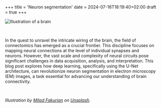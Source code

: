 +++
title = 'Neuron segmentation'
date = 2024-07-16T18:19:40+02:00
draft = true
+++

![Illustration of a brain](/milad-fakurian-58Z17lnVS4U-unsplash.jpg)

&nbsp; 

In the quest to unravel the intricate wiring of the brain, the field of connectomics has emerged as a crucial frontier. This discipline focuses on mapping neural connections at the level of individual synapses and neurons. However, the vast scale and complexity of neural circuits pose significant challenges in data acquisition, analysis, and interpretation. This blog post explores how deep learning, specifically using the U-Net architecture, can revolutionize neuron segmentation in electron microscopy (EM) images, a task essential for advancing our understanding of brain connectivity.



&nbsp; 

*Illustration by [Milad Fakurian](https://unsplash.com/@fakurian?utm_content=creditCopyText&utm_medium=referral&utm_source=unsplash) on [Unsplash](https://unsplash.com/photos/blue-and-green-peacock-feather-58Z17lnVS4U?utm_content=creditCopyText&utm_medium=referral&utm_source=unsplash).*